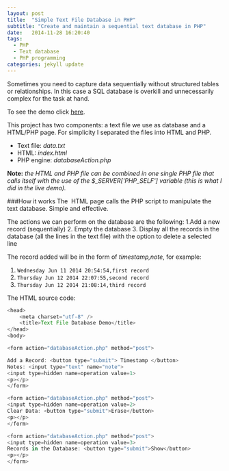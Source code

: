 ```yaml
---
layout: post
title:  "Simple Text File Database in PHP"
subtitle: "Create and maintain a sequential text database in PHP"
date:   2014-11-28 16:20:40
tags:
  - PHP
  - Text database
  - PHP programming
categories: jekyll update
---
```

Sometimes you need to capture data sequentially without structured tables or relationships. In this case a SQL database is overkill and unnecessarily complex for the task at hand.  

To see the demo click [here].

This project has two components: a text file we use as database and a HTML/PHP page.
For simplicity I separated the files into HTML and PHP.

* Text file: *data.txt*
* HTML: *index.html*
* PHP engine: *databaseAction.php*

**Note:** *the HTML and PHP file can be combined in one single PHP file that calls itself with the use of the $_SERVER['PHP_SELF'] variable (this is what I did in the live demo).*

###How it works
The  HTML page calls the PHP script to manipulate the text database. Simple and effective.

The actions we can perform on the database are the following:
1.Add a new record (sequentially)
2. Empty the database
3. Display all the records in the database (all the lines in the text file) with the option to delete a selected line

The record added will be in the form of *timestamp,note*, for example: 

1. `Wednesday Jun 11 2014 20:54:54,first record`
2. `Thursday Jun 12 2014 22:07:55,second record`
3. `Thursday Jun 12 2014 21:08:14,third record`

The HTML source code:

```javascript
<head>
    <meta charset="utf-8" />
    <title>Text File Database Demo</title>
</head>
<body>

<form action="databaseAction.php" method="post">

Add a Record: <button type="submit"> Timestamp </button>
Notes: <input type="text" name="note">
<input type=hidden name=operation value=1>
<p></p>
</form>

<form action="databaseAction.php" method="post">
<input type=hidden name=operation value=2>
Clear Data: <button type="submit">Erase</button>
<p></p>
</form>

<form action="databaseAction.php" method="post">
<input type=hidden name=operation value=3>
Records in the Database: <button type="submit">Show</button>
<p></p>
</form>
````














[here]: http://www.paini.org/federico/TextDatabase/index.php